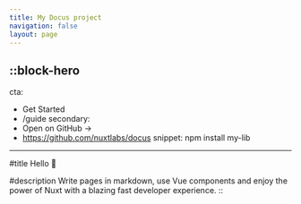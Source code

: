 ```yaml
---
title: My Docus project
navigation: false
layout: page
---
```


::block-hero
---
cta:
  - Get Started
  - /guide
secondary:
  - Open on GitHub →
  - https://github.com/nuxtlabs/docus
snippet: npm install my-lib
---

#title
Hello :wave:

#description
Write pages in markdown, use Vue components and enjoy the power of Nuxt with a blazing fast developer experience.
::

